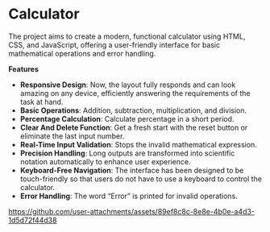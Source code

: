 # Calculator
The project aims to create a modern, functional calculator using HTML, CSS, and JavaScript, offering a user-friendly interface for basic mathematical operations and error handling.

**Features**

- **Responsive Design**: Now, the layout fully responds and can look amazing on any device, efficiently answering the requirements of the task at hand.
- **Basic Operations**: Addition, subtraction, multiplication, and division.
- **Percentage Calculation**: Calculate percentage in a short period.
- **Clear And Delete Function**: Get a fresh start with the reset button or eliminate the last input number.
- **Real-Time Input Validation**: Stops the invalid mathematical expression.
- **Precision Handling**: Long outputs are transformed into scientific notation automatically to enhance user experience.
- **Keyboard-Free Navigation**: The interface has been designed to be touch-friendly so that users do not have to use a keyboard to control the calculator.
- **Error Handling**: The word “Error” is printed for invalid operations.

https://github.com/user-attachments/assets/89ef8c8c-8e8e-4b0e-a4d3-1d5d72f44d38

